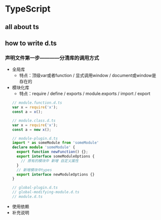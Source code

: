 # TypeScript

## all about ts

## how to write d.ts
### 声明文件第一步————分清库的调用方式
- 全局库
  - 特点：顶级var或者function / 显式调用window / document或window是存在的
- 模块化库
  - 特点：require / define / exports / module.exports / import / export
  ```ts
  // module.function.d.ts
  var x = require('x');
  const a = x();

  // module.class.d.ts
  var x = require('x');
  const a = new x();

  // module-plugin.d.ts
  import * as someModule from 'someModule'
  declare module 'someModule' {
    export function newFunction() {};
    export interface someModuleOptions {
      // 原有的模块中 新增 自定义属性
    }
    // 新增模块中types
    export interface newModuleOptions {}
  }

  // global-plugin.d.ts
  // global-modifying-module.d.ts
  // module.d.ts
  ```
- 使用依赖
- 补充说明